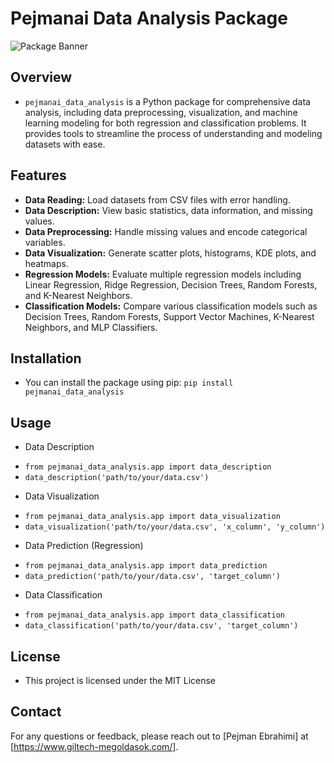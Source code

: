 # Pejmanai Data Analysis Package

![Package Banner](ui.png)


## Overview

* `pejmanai_data_analysis` is a Python package for comprehensive data analysis, including data preprocessing, visualization, and machine learning modeling for both regression and classification problems. It provides tools to streamline the process of understanding and modeling datasets with ease.

## Features

- **Data Reading:** Load datasets from CSV files with error handling.
- **Data Description:** View basic statistics, data information, and missing values.
- **Data Preprocessing:** Handle missing values and encode categorical variables.
- **Data Visualization:** Generate scatter plots, histograms, KDE plots, and heatmaps.
- **Regression Models:** Evaluate multiple regression models including Linear Regression, Ridge Regression, Decision Trees, Random Forests, and K-Nearest Neighbors.
- **Classification Models:** Compare various classification models such as Decision Trees, Random Forests, Support Vector Machines, K-Nearest Neighbors, and MLP Classifiers.

## Installation

* You can install the package using pip:
`pip install pejmanai_data_analysis`

## Usage
* Data Description
- `from pejmanai_data_analysis.app import data_description`
- `data_description('path/to/your/data.csv')`

* Data Visualization
- `from pejmanai_data_analysis.app import data_visualization`
- `data_visualization('path/to/your/data.csv', 'x_column', 'y_column')`

* Data Prediction (Regression)
- `from pejmanai_data_analysis.app import data_prediction`
- `data_prediction('path/to/your/data.csv', 'target_column')`

* Data Classification
- `from pejmanai_data_analysis.app import data_classification`
- `data_classification('path/to/your/data.csv', 'target_column')`

## License
* This project is licensed under the MIT License

## Contact
For any questions or feedback, please reach out to [Pejman Ebrahimi] at [https://www.giltech-megoldasok.com/].

